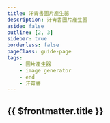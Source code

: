 ```yaml
---
title: 汗青書圖片產生器
description: 汗青書圖片產生器
aside: false
outline: [2, 3]
sidebar: true
borderless: false
pageClass: guide-page
tags:
    - 圖片產生器
    - image generator
    - end
    - 汗青書
---
```


## {{ $frontmatter.title }}

<EndImageGenerator></EndImageGenerator>